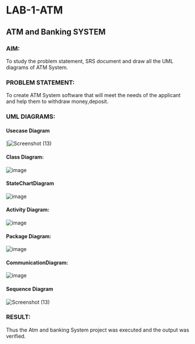 # LAB-1-ATM
## ATM and Banking SYSTEM
### AIM: 
To study the problem statement, SRS document and draw all the UML diagrams of ATM
System.
### PROBLEM STATEMENT:
To create ATM System software that will meet the needs of the applicant and help them
to withdraw money,deposit.
### UML DIAGRAMS:
#### Usecase Diagram
]![Screenshot (13)](https://github.com/Boobeshkrishna/LAB-1-ATM/assets/141472052/7008a304-3f77-4ff3-ab63-11ed8e490ce6)

#### Class Diagram:
![image](https://github.com/Boobeshkrishna/LAB-1-ATM/assets/141472052/88080687-45b2-4a12-bba0-a4caf147f545)

#### StateChartDiagram
![image](https://github.com/Boobeshkrishna/LAB-1-ATM/assets/141472052/f6cf1ea6-f5ca-4a91-80ac-a7afc891ef54)

#### Activity Diagram:
![image](https://github.com/Boobeshkrishna/LAB-1-ATM/assets/141472052/dcae73f1-9b64-45b7-ae1e-690b8917ef2d)

#### Package Diagram:
![image](https://github.com/Boobeshkrishna/LAB-1-ATM/assets/141472052/913fc9ab-807b-4962-b328-16e14d874fe7)

#### CommunicationDiagram:
![image](https://github.com/Boobeshkrishna/LAB-1-ATM/assets/141472052/dac4d154-5523-4f35-93fe-2880e99efcdd)


#### Sequence Diagram
![Screenshot (13)](https://github.com/Boobeshkrishna/LAB-1-ATM/assets/141472052/5610e515-359c-4c3b-9a21-9c3c5e048a67)

### RESULT: 
Thus the Atm and banking System project was executed and the output was verified.
